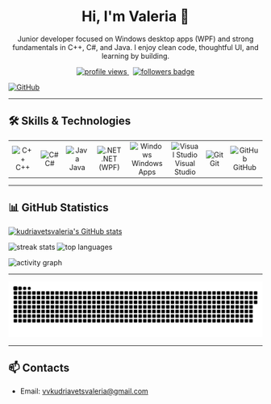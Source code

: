 <!-- README.md (repo must be named exactly kudriavetsvaleria) -->

<h1 align="center">Hi, I'm Valeria 👋</h1>
<p align="center">
  Junior developer focused on Windows desktop apps (WPF) and strong fundamentals in C++, C#, and Java.
  I enjoy clean code, thoughtful UI, and learning by building.
</p>
<p align="center">
  <a href="https://github.com/kudriavetsvaleria">
    <img src="https://komarev.com/ghpvc/?username=kudriavetsvaleria&style=flat&label=Profile%20views&color=0f172a" alt="profile views" />
  </a>
  &nbsp;
  <a href="https://www.github.com/kudriavetsvaleria" target="_blank" rel="noreferrer">
    <img src="https://img.shields.io/github/followers/kudriavetsvaleria?logo=github&style=for-the-badge&color=3382ed&labelColor=000000" alt="followers badge" />
  </a>
</p>

<p align="left">
  <a href="https://www.github.com/kudriavetsvaleria" target="_blank" rel="noreferrer">
    <picture>
      <source media="(prefers-color-scheme: dark)" srcset="https://raw.githubusercontent.com/danielcranney/readme-generator/main/public/icons/socials/github-dark.svg" />
      <source media="(prefers-color-scheme: light)" srcset="https://raw.githubusercontent.com/danielcranney/readme-generator/main/public/icons/socials/github.svg" />
      <img src="https://raw.githubusercontent.com/danielcranney/readme-generator/main/public/icons/socials/github.svg" width="32" height="32" alt="GitHub" />
    </picture>
  </a>
</p>

---

## 🛠️ Skills & Technologies

<!-- Compact icon grid -->
<div align="center">

<table>
  <tr>
    <td align="center" width="96">
      <img src="https://skillicons.dev/icons?i=cpp" width="48" alt="C++"/><br>C++
    </td>
    <td align="center" width="96">
      <img src="https://skillicons.dev/icons?i=cs" width="48" alt="C#"/><br>C#
    </td>
    <td align="center" width="96">
      <img src="https://skillicons.dev/icons?i=java" width="48" alt="Java"/><br>Java
    </td>
    <td align="center" width="96">
      <img src="https://skillicons.dev/icons?i=dotnet" width="48" alt=".NET"/><br>.NET (WPF)
    </td>
    <td align="center" width="96">
      <img src="https://skillicons.dev/icons?i=windows" width="48" alt="Windows"/><br>Windows Apps
    </td>
    <td align="center" width="96">
      <img src="https://skillicons.dev/icons?i=visualstudio" width="48" alt="Visual Studio"/><br>Visual Studio
    </td>
    <td align="center" width="96">
      <img src="https://skillicons.dev/icons?i=git" width="48" alt="Git"/><br>Git
    </td>
    <td align="center" width="96">
      <img src="https://skillicons.dev/icons?i=github" width="48" alt="GitHub"/><br>GitHub
    </td>
  </tr>
</table>

</div>


---

## 📊 GitHub Statistics

<a href="https://www.github.com/kudriavetsvaleria">
  <img src="https://github-readme-stats.vercel.app/api?username=kudriavetsvaleria&show_icons=true&hide=&title_color=0f172a&text_color=ffffff&icon_color=3382ed&bg_color=000000&hide_border=true&show_icons=true" alt="kudriavetsvaleria's GitHub stats" />
</a>

<p align="left">
  <img src="https://streak-stats.demolab.com?user=kudriavetsvaleria&theme=transparent&hide_border=true&date_format=j%20M%5B%20Y%5D" height="165" alt="streak stats"/>
  <img src="https://github-readme-stats.vercel.app/api/top-langs/?username=kudriavetsvaleria&langs_count=10&layout=compact&title_color=0f172a&text_color=ffffff&bg_color=000000&hide_border=true&locale=en&custom_title=Top%20Languages" height="165" alt="top languages"/>
</p>

<p>
  <img src="https://github-readme-activity-graph.vercel.app/graph?username=kudriavetsvaleria&theme=github-compact&hide_border=true&area=true" alt="activity graph"/>
</p>

---

<a href=#><img src="contributions.svg"></a>

---

## 📫 Contacts
- Email: <a href="mailto:vvkudriavetsvaleria@gmail.com">vvkudriavetsvaleria@gmail.com</a>

